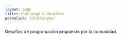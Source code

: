 ```yaml
---
layout: page
title: challenge o desafíos
permalink: /challenges/
---
```


Desafíos de programación propuesto por la comunidad.